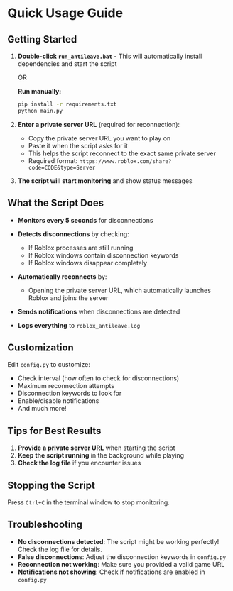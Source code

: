# Quick Usage Guide

## Getting Started

1. **Double-click `run_antileave.bat`** - This will automatically install dependencies and start the script
   
   OR
   
   **Run manually:**
   ```bash
   pip install -r requirements.txt
   python main.py
   ```

2. **Enter a private server URL** (required for reconnection):
   - Copy the private server URL you want to play on
   - Paste it when the script asks for it
   - This helps the script reconnect to the exact same private server
   - Required format: `https://www.roblox.com/share?code=CODE&type=Server`

3. **The script will start monitoring** and show status messages

## What the Script Does

- **Monitors every 5 seconds** for disconnections
- **Detects disconnections** by checking:
  - If Roblox processes are still running
  - If Roblox windows contain disconnection keywords
  - If Roblox windows disappear completely

- **Automatically reconnects** by:
  - Opening the private server URL, which automatically launches Roblox and joins the server

- **Sends notifications** when disconnections are detected
- **Logs everything** to `roblox_antileave.log`

## Customization

Edit `config.py` to customize:
- Check interval (how often to check for disconnections)
- Maximum reconnection attempts
- Disconnection keywords to look for
- Enable/disable notifications
- And much more!

## Tips for Best Results

1. **Provide a private server URL** when starting the script
2. **Keep the script running** in the background while playing
3. **Check the log file** if you encounter issues

## Stopping the Script

Press `Ctrl+C` in the terminal window to stop monitoring.

## Troubleshooting

- **No disconnections detected**: The script might be working perfectly! Check the log file for details.
- **False disconnections**: Adjust the disconnection keywords in `config.py`
- **Reconnection not working**: Make sure you provided a valid game URL
- **Notifications not showing**: Check if notifications are enabled in `config.py`